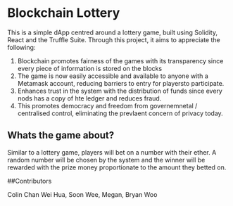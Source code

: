 # Blockchain Lottery 

This is a simple dApp centred around a lottery game, built using Solidity, React and the Truffle Suite. Through this project, it aims to appreciate the following: 

1. Blockchain promotes fairness of the games with its transparency since every piece of information is stored on the blocks 
2. The game is now easily accessible and available to anyone with a Metamask account, reducing barriers to entry for playersto participate. 
3. Enhances trust in the system with the distribution of funds since every nods has a copy of hte ledger and reduces fraud. 
4. This promotes democracy and freedom from governemnetal / centralised control, eliminating the prevlaent concern of privacy today. 




## Whats the game about? 

Similar to a lottery game, players will bet on a number with their ether. A random number will be chosen by the system and the winner will be rewarded with the prize money proportionate to the amount they betted on. 


##Contributors 

Colin Chan Wei Hua, 
Soon Wee, 
Megan,
Bryan Woo


